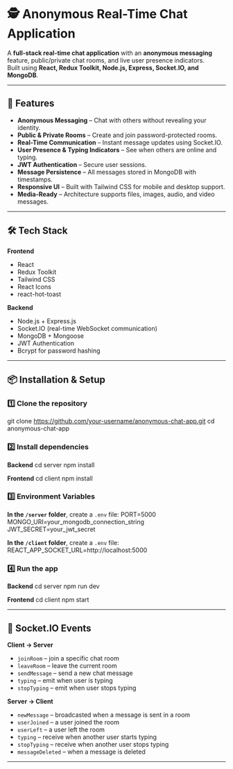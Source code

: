 # 🕵️ Anonymous Real-Time Chat Application

A **full-stack real-time chat application** with an **anonymous messaging** feature, public/private chat rooms, and live user presence indicators.  
Built using **React, Redux Toolkit, Node.js, Express, Socket.IO, and MongoDB**.

---

## 🚀 Features

- **Anonymous Messaging** – Chat with others without revealing your identity.
- **Public & Private Rooms** – Create and join password-protected rooms.
- **Real-Time Communication** – Instant message updates using Socket.IO.
- **User Presence & Typing Indicators** – See when others are online and typing.
- **JWT Authentication** – Secure user sessions.
- **Message Persistence** – All messages stored in MongoDB with timestamps.
- **Responsive UI** – Built with Tailwind CSS for mobile and desktop support.
- **Media-Ready** – Architecture supports files, images, audio, and video messages.

---

## 🛠 Tech Stack

**Frontend**  
- React  
- Redux Toolkit  
- Tailwind CSS  
- React Icons  
- react-hot-toast

**Backend**  
- Node.js + Express.js  
- Socket.IO (real-time WebSocket communication)  
- MongoDB + Mongoose  
- JWT Authentication  
- Bcrypt for password hashing

---

## 📦 Installation & Setup

### 1️⃣ Clone the repository
git clone https://github.com/your-username/anonymous-chat-app.git
cd anonymous-chat-app


### 2️⃣ Install dependencies

**Backend**
cd server
npm install



**Frontend**
cd client
npm install



### 3️⃣ Environment Variables

**In the `/server` folder**, create a `.env` file:
PORT=5000
MONGO_URI=your_mongodb_connection_string
JWT_SECRET=your_jwt_secret



**In the `/client` folder**, create a `.env` file:
REACT_APP_SOCKET_URL=http://localhost:5000



### 4️⃣ Run the app

**Backend**
cd server
npm run dev



**Frontend**
cd client
npm start


---

## 📡 Socket.IO Events

**Client → Server**
- `joinRoom` – join a specific chat room
- `leaveRoom` – leave the current room
- `sendMessage` – send a new chat message
- `typing` – emit when user is typing
- `stopTyping` – emit when user stops typing

**Server → Client**
- `newMessage` – broadcasted when a message is sent in a room
- `userJoined` – a user joined the room
- `userLeft` – a user left the room
- `typing` – receive when another user starts typing
- `stopTyping` – receive when another user stops typing
- `messageDeleted` – when a message is deleted

---
